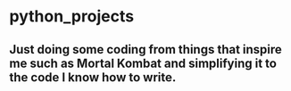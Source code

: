 # python_projects
## Just doing some coding from things that inspire me such as Mortal Kombat and simplifying it to the code I know how to write.
